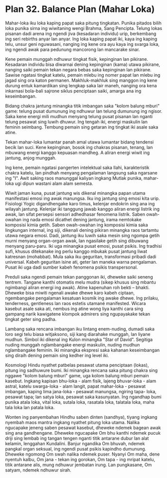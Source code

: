 # Plan 32. Balance Plan (Mahar Loka)

Mahar-loka iku loka kaping papat saka pitung tingkatan. Punika pitados bilih loka punika sirna ing wiwitaning wengi Brahma, Sang Pencipta. Telung lokas pisanan dadi arena ing ngendi jiva (kesadaran individu) urip, berkembang ing seri rebirths anyar lan anyar. Ing loka kaping papat iki, kaya ing kaping telu, unsur geni nguwasani, nanging ing kene ora ayu kaya ing svarga loka, ing ngendi awak para pedunung mancorong lan mancarake sinar.

Kene pemain munggah ndhuwur tingkat fisik, kepinginan lan pikirane. Kesadaran individu bisa diwarnai dening kepinginan (kama) utawa pikirane, nanging saiki pemain tekan negara bebas saka kepinginan lan pikirane. Sawise ngatasi tingkat katelu, pemain mlebu ing nomer papat lan mlebu ing jagad sing ora katon permanen. Makhluk-makhluk sing manggon ing kene durung entuk kamardikan sing lengkap saka lair maneh, nanging ora kena inkarnasi bola-bali sajrone siklus penciptaan saiki, amarga ana ing keseimbangan.

Bidang chakra jantung minangka titik imbangan saka "kolom balung mburi" game: telung pusat dumunung ing ndhuwur lan telung dumunung ing ngisor. Saka kene energi mili mudhun menyang telung pusat pisanan lan nganti telung pesawat sing luwih dhuwur. Ing tengah iki, energi maskulin lan feminin seimbang. Tembung pemain sing getaran ing tingkat iki asale saka atine.

Tekan mahar-loka lumantar panah amal utawa lumantar bidang tendensi becik lan suci. Kene kepinginan, bosok ing chakras pisanan, tenang, lan mbuwang energi kanggo kepuasan mandheg. A aliran energi wiwit ing jantung, anjog munggah.

Ing kene, pemain ngatasi pangerten intelektual saka Ilahi, karakteristik chakra katelu, lan pindhah menyang pengalaman langsung saka ngarsane ing "I". Awit saking raos manunggal kaliyan ingkang Mutlak punika, mahar-loka ugi dipun wastani alam alam semesta.

Wiwit jaman kuna, pusat jantung wis dikenal minangka papan utama manifestasi emosi ing awak manungsa. Iku ing jantung sing emosi kita urip. Fisiologi Yogic digandhengake karo timus, kelenjar endokrin sing ana ing wilayah jantung. Kelenjar iki tanggung jawab kanggo aliran energi listrik ing awak, lan sifat persepsi sensori adhedhasar fenomena listrik. Saben owah-owahan ing nada emosi dicathet dening jantung, irama nemtokake komposisi kimia getih. Saben owah-owahan ing komposisi kimia saka lingkungan internal, ing siji, dikenali dening pikiran minangka raos tartamtu utawa negara emosi. Dadi, jantung iku luwih saka mesin sing ngompa getih murni menyang organ-organ awak, lan ngasilake getih sing dibuwang menyang paru-paru. Iki uga minangka pusat emosi, pusat psikis. Ing tradhisi sufi, khusus ditekanake ing perlu kanggo mbukak pusat jantung liwat katresnan (mohabbat). Mula saka iku geguritan, transformasi pribadi dadi universal. Kabeh geguritan isine ati, geter lan maneka warna pengalaman. Pusat iki uga dadi sumber kabeh fenomena psikis transpersonal.

Preduli saka ngendi pemain tekan panggonan iki, dheweke saiki seneng tentrem. Tangane kanthi otomatis melu mudra (sikep khusus sing mbantu ngimbangi aliran energi ing awak). Atine kapenuhan roh bekti – bhakti. Dheweke bisa miwiti ngenali awake dhewe karo kabeh ciptaan, ngembangake pengalaman kesatuan kosmik ing awake dhewe. Ing prilaku, tenderness, gentleness lan raos estetis utamané manifested. Wicara kasebut asale saka ati, nembus ing atine wong liya kanthi cara sing gampang narik kawigatene klompok admirers sing ngupayakake tekan tingkat geter sing padha.

Lambang saka rencana imbangan iku lintang enem-nuding, dumadi saka loro segi telu biasa witjaksono, siji kang diarahake munggah, lan liyane mudhun. Simbol iki dikenal ing Kulon minangka "Star of David". Segitiga nuding munggah nglambangake energi maskulin, nuding mudhun nglambangake feminin. Iki minangka ekspresi saka kahanan keseimbangan sing diraih dening pemain sing kedher ing level iki.

Kosmologi Hindu nyathet patbelas pesawat utama penciptaan (lokas), pitung ing sadhuwure bumi. Iki minangka rencana saka pitung chakra sing nggawe "kolom balung mburi" game, uga kolom balung mburi pemain kasebut. Ingkang kapisan bhu-loka - alam fisik, lajeng bhuvar-loka - alam astral, katelu swarga-loka - alam langit, papat mahar-loka - pesawat imbangan, kaping lima jana-loka - pesawat manungsa, ngiring tapa- loka, pesawat tapa; lan satya loka, pesawat saka kasunyatan. Ing ngandhap bumi punika atala loka, vital loka, sutala loka, rasatala loka, talatala loka, maha tala loka lan patala loka.

Wonten ing panyembahan Hindhu saben dinten (sandhya), tiyang ingkang nyembah maos mantra ingkang nyathet pitung loka utama. Nalika ngucapake jeneng saben pesawat kasebut, dheweke ndemek bagean awak sing ana gandhengane. Dheweke ngucapake Om bhu kanthi ndemek pucuk driji sing lembab ing tangan tengen nganti titik antarane dubur lan alat kelamin, lenggahan Kundalini. Banjur ngandika Om bhuvah, ndemek pangkal organ seksual, ing ngendi pusat psikis kapindho dumunung. Dheweke ngomong Om swah nalika ndemek puser. Nyanyi Om maha, dene nyentuh kalbu, Om jana - tekan ing gorokan, Om tapa - ing mripat katelu, titik antarane alis, mung ndhuwur jembatan irung. Lan pungkasane, Om satyam, ndemek ndhuwur sirah.
